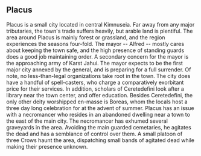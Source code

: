 ## Placus
Placus is a small city located in central Kimnuseia.
Far away from any major tributaries, the town's trade suffers heavily, but arable land is plentiful.
The area around Placus is mainly forest or grassland, and the region experiences the seasons four-fold.
The mayor -- Alfred -- mostly cares about keeping the town safe, and the high presence of standing guards does a good job maintaining order.
A secondary concern for the mayor is the approaching army of Karst Jahui.
The mayor expects to be the first major city annexed by the general, and is preparing for a full surrender.
Of note, no less-than-legal organizations take root in the town.
The city does have a handful of spell-casters, who charge a comparatively exorbitant price for their services.
In addition, scholars of Ceretedefini look after a library near the town center, and offer education.
Besides Ceretedefini, the only other deity worshipped en-masse is Boreas, whom the locals host a three day long celebration for at the advent of summer.
Placus has an issue with a necromancer who resides in an abandoned dwelling near a town to the east of the main city.
The necromancer has exhumed several graveyards in the area. Avoiding the main guarded cemetaries, he agitates the dead and has a semblance of control over them.
A small platoon of three Crows haunt the area, dispatching small bands of agitated dead while making their presence unknown.